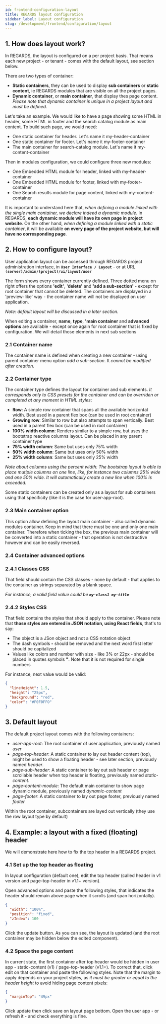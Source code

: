 ```yaml
---
id: frontend-configuration-layout
title: REGARDS layout configuration
sidebar_label: Layout configuration
slug: /development/frontend/configuration/layout
---
```




## 1. How does layout work?

In REGARDS, the layout is configured on a per project basis. That means each new project - or tenant - comes with the default layout, see section below.

There are two types of container:
* **Static containers**, they can be used to display **sub containers** or **static content**, ie REGARDS modules that are visible on all the project pages.
* **Dynamic container**, or **main container**, that display thes page content. *Please note that dynamic container is unique in a project layout and must be defined.*

Let's take an example. We would like to have a page showing some HTML in header, some HTML in footer and the search catalog module as main content. To build such page, we would need:
* One static container for header. Let's name it my-header-container
* One static container for footer. Let's name it my-footer-container
* The main container for search-catalog module. Let's name it my-content-container

Then in modules configuration, we could configure three new modules:
* One Embedded HTML module for header, linked with my-header-container
* One Embedded HTML module for footer, linked with my-footer-container
* One Search results module for page content, linked with my-content-container

It is important to understand here that, *when defining a module linked with the single main container, we declare indeed a dynamic module*. In REGARDS, **each dynamic module will have its own page in project website**. On the other hand, *when defining a module linked with a static container*, it will be available **on every page of the project website, but will have no corresponding page**.

## 2. How to configure layout?

User application layout can be accessed through REGARDS project administration interface, in **`User Interface / Layout`** - or at URL **`(server)/admin/(project)/ui/layout/user`**

The form shows every container currently defined. Three dotted menu on right offers the options **'edit'**, **'delete'** and **'add a sub-section'** - except for root container that cannot be deleted. The containers are displayed in a 'preview-like' way - the container name will not be displayed on user application.

*Note: default layout will be discussed in a later section.*

When editing a container, **name**, **type**, **'main container** and **advanced options** are available - except once again for root container that is fixed by configuration. We will detail those elements in next sub sections

### 2.1 Container name

The container name is defined when creating a new container - using parent container menu option *add a sub-section*. It *cannot be modified after creation*.
 
### 2.2 Container type

The container type defines the layout for container and sub elements. *It corresponds only to CSS presets for the container and can be overriden or completed at any moment in HTML styles*:
* **Row**: A simple row container that spans all the available horizontal width. Best used in a parent flex box (can be used in root container)
* **Growing row**: Similar to row but also attempts to span vertically. Best used in a parent flex box (can be used in root container)
* **100% width column**: Renders similar to a simple row, but uses the bootstrap reactive columns layout. Can be placed in any parent container type
* **75% width column**: Same but uses only 75% width
* **50% width column**: Same but uses only 50% width
* **25% width column**: Same but uses only 25% width

*Note about columns using the percent width: The bootstrap layout is able to place mutiple columns on one line, like, for instance two columns 25% wide and one 50% wide. It will automatically create a new line when 100% is exceeded.*

Some static containers can be created only as a layout for sub containers using that specificity (like it is the case for user-app-root).

### 2.3 Main container option

This option allow defining the layout main container - also called dynamic modules container. Keep in mind that there must be one and only one main container. Therefore when ticking the box, the previous main container will be converted into a static container - that operation is not destructive however and can be easily reversed.

### 2.4 Container advanced options

### 2.4.1 Classes CSS

That field should contain the CSS classes - none by default - that applies to the container as strings separated by a blank space.

*For instance, a valid field value could be **`my-class1 my-title`***

### 2.4.2 Styles CSS

That field contains the styles that should apply to the container. Please note that **those styles are entered in JSON notation, using React fields**, that's to say:
* The object is a JSon object and not a CSS notation object
* The dash symbols **-** should be removed and the next word first letter should be capitalized
* Values like colors and number with size - like 3% or 22px -  should be placed in quotes symbols **"**. Note that it is not required for single numbers

For instance, next value would be valid:

```json
{ 
  "lineHeight": 1.5, 
  "height": "25px", 
  "background": "red", 
  "color": "#F0F0FFO" 
}
```

## 3. Default layout

The default project layout comes with the following containers:
* *user-app-root*: The root container of user application, previously named *user*
* *page-top-header*: A static container to lay out header content (top), might be used to show a floating header - see later section, previously named *header*.
* *page-sub-header*: A static container to lay out sub header or page scrollable header when top header is floating, previously named *static-content*.
* *page-content-module*: The default main container to show page dynamic module, previously named *dynamic-content*
* *page-footer*: A static container to lay out page footer, previously named *footer*

Within the root container, subcontainers are layed out vertically (they use the row layout type by default)

## 4. Example: a layout with a fixed (floating) header

We will demonstrate here how to fix the top header in a REGARDS project.

### 4.1 Set up the top header as floating

In layout configuration (default one), edit the top header (called header in v1 version and page-top-header in v1.1+ version).

Open advanced options and paste the following styles, that indicates the header should remain above page when it scrolls (and span horizontally).


```json
{
  "width": "100%",
  "position": "fixed",
  "zIndex": 100
}
```

Click the update button. As you can see, the layout is updated (and the root container may be hidden below the edited component).

### 4.2 Space the page content

In current state, the first container after top header would be hidden in user app - static-content (v1) / page-top-header (v1.1+). To correct that, click edit on that container and paste the following styles. Note that the margin to apply depends on your project styles, as *it must be greater or equal to the header height* to avoid hiding page content pixels:


```json
{
  "marginTop": "49px"
}
```

Click update then click save on layout page bottom. Open the user app - or refresh it - and check everything is fine.

